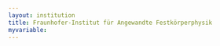 ```yaml
---
layout: institution
title: Fraunhofer-Institut für Angewandte Festkörperphysik
myvariable: 
---
```

